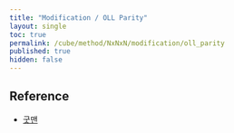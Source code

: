 ```yaml
---
title: "Modification / OLL Parity"
layout: single
toc: true
permalink: /cube/method/NxNxN/modification/oll_parity
published: true
hidden: false
---
```


<head>
  <base target="_blank">
</head>



## Reference

- [굿맨](https://youtu.be/EaX0xLmwDzM)
